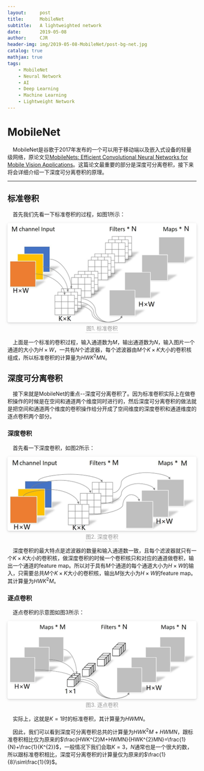 ```yaml
---
layout:     post
title:      MobileNet
subtitle:   A lightweighted network
date:       2019-05-08
author:     CJR
header-img: img/2019-05-08-MobileNet/post-bg-net.jpg
catalog: true
mathjax: true
tags:
    - MobileNet
    - Neural Network
    - AI
    - Deep Learning
    - Machine Learning
    - Lightweight Network
---
```


# MobileNet

&emsp;MobileNet是谷歌于2017年发布的一个可以用于移动端以及嵌入式设备的轻量级网络，原论文见[MobileNets: Efficient Convolutional Neural Networks for Mobile Vision Applications](https://arxiv.org/abs/1704.04861)。这篇论文最重要的部分是深度可分离卷积，接下来将会详细介绍一下深度可分离卷积的原理。

---

## 标准卷积

&emsp;首先我们先看一下标准卷积的过程，如图1所示：

<center>
    <img style="border-radius: 0.3125em;
    box-shadow: 0 2px 4px 0 rgba(34,36,38,.12),0 2px 10px 0 rgba(34,36,38,.08);" 
    src="https://raw.githubusercontent.com/ShowLo/ShowLo.github.io/master/img/2019-05-08-MobileNet/conv-std.jpg">
    <br>
    <div style="color:orange; border-bottom: 1px solid #d9d9d9;
    display: inline-block;
    color: #999;
    padding: 2px;">图1. 标准卷积</div>
</center>

&emsp;上面是一个标准的卷积过程，输入通道数为$M$，输出通道数为$N$，输入图片一个通道的大小为$H\times W$，一共有$N$个滤波器，每个滤波器由$M$个$K\times K$大小的卷积核组成，所以标准卷积的计算量为$HWK^{2}MN$。

## 深度可分离卷积

&emsp;接下来就是MobileNet的重点--深度可分离卷积了。因为标准卷积实际上在做卷积操作的时候是在空间和通道两个维度同时进行的，然后深度可分离卷积的做法就是把空间和通道两个维度的卷积操作给分开成了空间维度的深度卷积和通道维度的逐点卷积两个部分。

### 深度卷积

&emsp;首先看一下深度卷积，如图2所示：

<center>
    <img style="border-radius: 0.3125em;
    box-shadow: 0 2px 4px 0 rgba(34,36,38,.12),0 2px 10px 0 rgba(34,36,38,.08);" 
    src="https://raw.githubusercontent.com/ShowLo/ShowLo.github.io/master/img/2019-05-08-MobileNet/depthwise-conv.jpg">
    <br>
    <div style="color:orange; border-bottom: 1px solid #d9d9d9;
    display: inline-block;
    color: #999;
    padding: 2px;">图2. 深度卷积</div>
</center>

&emsp;深度卷积的最大特点是滤波器的数量和输入通道数一致，且每个滤波器就只有一个$K\times K$大小的卷积核，做深度卷积的时候一个卷积核只和对应的通道做卷积，输出一个通道的feature map。所以对于具有$M$个通道的每个通道大小为$H\times W$的输入，只需要总共$M$个$K\times K$大小的卷积核，输出$M$张大小为$H\times W$的feature map。其计算量为$HWK^{2}M$。

### 逐点卷积

&emsp;逐点卷积的示意图如图3所示：

<center>
    <img style="border-radius: 0.3125em;
    box-shadow: 0 2px 4px 0 rgba(34,36,38,.12),0 2px 10px 0 rgba(34,36,38,.08);" 
    src="https://raw.githubusercontent.com/ShowLo/ShowLo.github.io/master/img/2019-05-08-MobileNet/pointwise-conv.jpg">
    <br>
    <div style="color:orange; border-bottom: 1px solid #d9d9d9;
    display: inline-block;
    color: #999;
    padding: 2px;">图3. 逐点卷积</div>
</center>

&emsp;实际上，这就是$K=1$时的标准卷积，其计算量为$HWMN$。


&emsp;因此，我们可以看到深度可分离卷积总共的计算量为$HWK^{2}M+HWMN$，跟标准卷积相比仅为原来的$\frac{HWK^{2}M+HWMN}{HWK^{2}MN}=\frac{1}{N}+\frac{1}{K^{2}}$，一般情况下我们会取$K=3$，$N$通常也是一个很大的数，所以跟标准卷积相比，深度可分离卷积的计算量仅为原来的$\frac{1}{8}\sim\frac{1}{9}$。